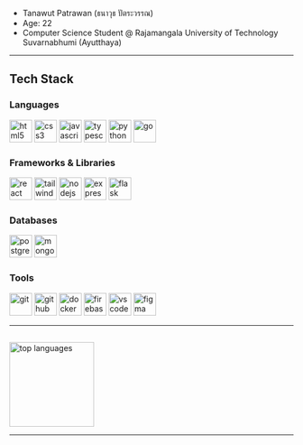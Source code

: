 - Tanawut Patrawan (ธนาวุธ ปัตระวรรณ)
- Age: 22  
- Computer Science Student @ Rajamangala University of Technology Suvarnabhumi (Ayutthaya)<br>
---

## Tech Stack

### Languages
<div align="left">
  <img src="https://cdn.jsdelivr.net/gh/devicons/devicon/icons/html5/html5-original.svg" height="40" alt="html5" />
  <img src="https://cdn.jsdelivr.net/gh/devicons/devicon/icons/css3/css3-original.svg" height="40" alt="css3" />
  <img src="https://cdn.jsdelivr.net/gh/devicons/devicon/icons/javascript/javascript-original.svg" height="40" alt="javascript" />
  <img src="https://cdn.jsdelivr.net/gh/devicons/devicon/icons/typescript/typescript-original.svg" height="40" alt="typescript" />
  <img src="https://cdn.jsdelivr.net/gh/devicons/devicon/icons/python/python-original.svg" height="40" alt="python" />
  <img src="https://cdn.jsdelivr.net/gh/devicons/devicon/icons/go/go-original.svg" height="40" alt="go" />
</div>

### Frameworks & Libraries
<div align="left">
  <img src="https://skillicons.dev/icons?i=react" height="40" alt="react" />
  <img src="https://skillicons.dev/icons?i=tailwind" height="40" alt="tailwind" />
  <img src="https://skillicons.dev/icons?i=nodejs" height="40" alt="nodejs" />
  <img src="https://skillicons.dev/icons?i=express" height="40" alt="express" />
  <img src="https://skillicons.dev/icons?i=flask" height="40" alt="flask" />
</div>

### Databases
<div align="left">
  <img src="https://cdn.jsdelivr.net/gh/devicons/devicon/icons/postgresql/postgresql-original.svg" height="40" alt="postgresql" />
  <img src="https://skillicons.dev/icons?i=mongodb" height="40" alt="mongodb" />
</div>

### Tools
<div align="left">
  <img src="https://skillicons.dev/icons?i=git" height="40" alt="git" />
  <img src="https://skillicons.dev/icons?i=github" height="40" alt="github" />
  <img src="https://skillicons.dev/icons?i=docker" height="40" alt="docker" />
  <img src="https://cdn.jsdelivr.net/gh/devicons/devicon/icons/firebase/firebase-plain.svg" height="40" alt="firebase" />
  <img src="https://cdn.jsdelivr.net/gh/devicons/devicon/icons/vscode/vscode-original.svg" height="40" alt="vscode" />
  <img src="https://cdn.jsdelivr.net/gh/devicons/devicon/icons/figma/figma-original.svg" height="40" alt="figma" />
</div>

---

##
<div>
  <img src="https://github-readme-stats.vercel.app/api/top-langs/?username=TanawutFolk&layout=compact&theme=tokyonight" height="150" alt="top languages"/>
</div>

---
